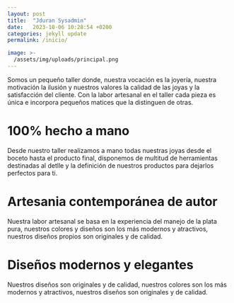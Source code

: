 ```yaml
---
layout: post
title:  "Jduran Sysadmin"
date:   2023-10-06 10:28:54 +0200
categories: jekyll update
permalink: /inicio/

image: >-
  /assets/img/uploads/principal.png
---
```


Somos un pequeño taller donde, nuestra vocación es la joyería, nuestra motivación la ilusión y nuestros valores la calidad de las joyas y la satisfacción del cliente. Con la labor artesanal en el taller cada pieza es única e incorpora pequeños matices que la distinguen de otras.

# 100% hecho a mano
Desde nuestro taller realizamos a mano todas nuestras joyas desde el boceto hasta el producto final, disponemos de multitud de herramientas destinadas al detlle y la definición de nuestros productos para dejarlos perfectos para ti.

# Artesania contemporánea de autor
Nuestra labor artesanal se basa en la experiencia del manejo de la plata pura, nuestros colores y diseños son los más modernos y atractivos, nuestros diseños propios son originales y de calidad.

# Diseños modernos y elegantes
Nuestros diseños son originales y de calidad, nuestros colores son los más modernos y atractivos, nuestros diseños son originales y de calidad.
